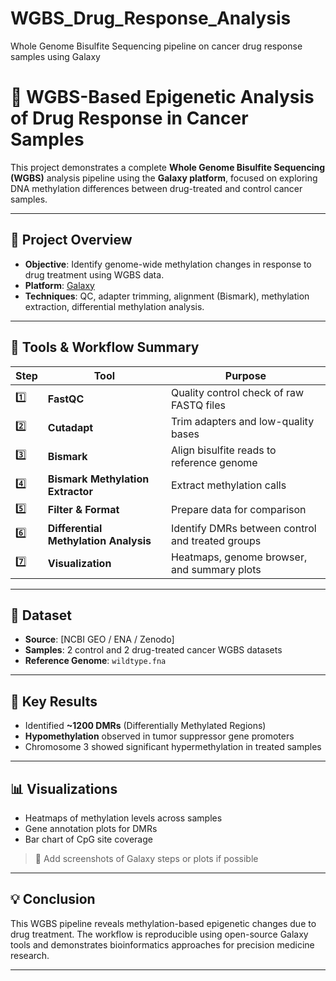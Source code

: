 # WGBS_Drug_Response_Analysis
Whole Genome Bisulfite Sequencing pipeline on cancer drug response samples using Galaxy
# 🧬 WGBS-Based Epigenetic Analysis of Drug Response in Cancer Samples

This project demonstrates a complete **Whole Genome Bisulfite Sequencing (WGBS)** analysis pipeline using the **Galaxy platform**, focused on exploring DNA methylation differences between drug-treated and control cancer samples.

---

## 📁 Project Overview

- **Objective**: Identify genome-wide methylation changes in response to drug treatment using WGBS data.
- **Platform**: [Galaxy](https://usegalaxy.org)
- **Techniques**: QC, adapter trimming, alignment (Bismark), methylation extraction, differential methylation analysis.

---

## 🔧 Tools & Workflow Summary

| Step | Tool | Purpose |
|------|------|---------|
| 1️⃣ | **FastQC** | Quality control check of raw FASTQ files |
| 2️⃣ | **Cutadapt** | Trim adapters and low-quality bases |
| 3️⃣ | **Bismark** | Align bisulfite reads to reference genome |
| 4️⃣ | **Bismark Methylation Extractor** | Extract methylation calls |
| 5️⃣ | **Filter & Format** | Prepare data for comparison |
| 6️⃣ | **Differential Methylation Analysis** | Identify DMRs between control and treated groups |
| 7️⃣ | **Visualization** | Heatmaps, genome browser, and summary plots |

---

## 🔬 Dataset

- **Source**: [NCBI GEO / ENA / Zenodo]  
- **Samples**: 2 control and 2 drug-treated cancer WGBS datasets  
- **Reference Genome**: `wildtype.fna`

---

## 🧠 Key Results

- Identified **~1200 DMRs** (Differentially Methylated Regions)
- **Hypomethylation** observed in tumor suppressor gene promoters
- Chromosome 3 showed significant hypermethylation in treated samples

---

## 📊 Visualizations

- Heatmaps of methylation levels across samples
- Gene annotation plots for DMRs
- Bar chart of CpG site coverage

> 📸 Add screenshots of Galaxy steps or plots if possible

---

## 💡 Conclusion

This WGBS pipeline reveals methylation-based epigenetic changes due to drug treatment. The workflow is reproducible using open-source Galaxy tools and demonstrates bioinformatics approaches for precision medicine research.

---



